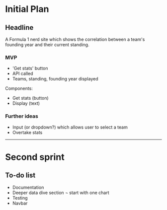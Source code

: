 # Initial Plan 

## Headline
A Formula 1 nerd site which shows the correlation between a team's founding year and their current standing.

### MVP
- 'Get stats' button
- API called
- Teams, standing, founding year displayed 

Components:
- Get stats (button)
- Display (text)

### Further ideas
- Input (or dropdown?) which allows user to select a team
- Overtake stats 

-------------------------------------

# Second sprint

## To-do list
- Documentation
- Deeper data dive section
    ¬ start with one chart
- Testing
- Navbar